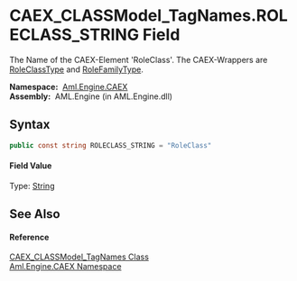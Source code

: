 CAEX_CLASSModel_TagNames.ROLECLASS_STRING Field
===============================================
The Name of the CAEX-Element 'RoleClass'. The CAEX-Wrappers are [RoleClassType][1] and [RoleFamilyType][2].

  **Namespace:**  [Aml.Engine.CAEX][3]  
  **Assembly:**  AML.Engine (in AML.Engine.dll)

Syntax
------

```csharp
public const string ROLECLASS_STRING = "RoleClass"
```

#### Field Value
Type: [String][4]

See Also
--------

#### Reference
[CAEX_CLASSModel_TagNames Class][5]  
[Aml.Engine.CAEX Namespace][3]  

[1]: ../RoleClassType/README.md
[2]: ../RoleFamilyType/README.md
[3]: ../README.md
[4]: https://docs.microsoft.com/dotnet/api/system.string
[5]: README.md
[6]: https://www.automationml.org
[7]: ../../icons/logoShade.png